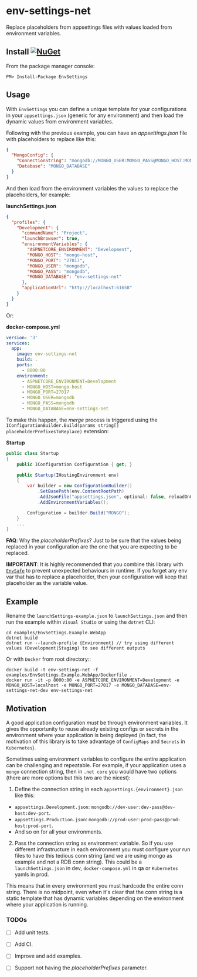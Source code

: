 # env-settings-net
Replace placeholders from appsettings files with values loaded from environment variables.

## Install [![NuGet](https://img.shields.io/nuget/v/EnvSettings.svg)](https://www.nuget.org/packages/EnvSettings)
From the package manager console:
```
PM> Install-Package EnvSettings
```

## Usage

With `EnvSettings` you can define a unique template for your configurations in your `appsettings.json` (generic for any environment) and then load the dynamic values from environment variables.

Following with the previous example, you can have an *appsettings.json* file with placeholders to replace like this:

```json
{
  "MongoConfig": {
    "ConnectionString": "mongodb://MONGO_USER:MONGO_PASS@MONGO_HOST:MONGO_PORT",
    "Database": "MONGO_DATABASE"
  }
}
```

And then load from the environment variables the values to replace the placeholders, for example:

**launchSettings.json**
```json
{
  "profiles": {
    "Development": {
      "commandName": "Project",
      "launchBrowser": true,
      "environmentVariables": {
        "ASPNETCORE_ENVIRONMENT": "Development",
        "MONGO_HOST": "mongo-host",
        "MONGO_PORT": "27017",
        "MONGO_USER": "mongodb",
        "MONGO_PASS": "mongodb",
        "MONGO_DATABASE": "env-settings-net"
      },
      "applicationUrl": "http://localhost:61658"
    }
  }
}
```

Or:

**docker-compose.yml**
```yml
version: '3'
services:
  app:
    image: env-settings-net
    build: .
    ports:
      - 8000:80
    environment:
      - ASPNETCORE_ENVIRONMENT=Development
      - MONGO_HOST=mongo-host
      - MONGO_PORT=27017
      - MONGO_USER=mongodb
      - MONGO_PASS=mongodb
      - MONGO_DATABASE=env-settings-net
```

To make this happen, the *merge* process is triggered using the `IConfigurationBuilder.Build(params string[] placeholderPrefixesToReplace)` extension:

**Startup**
```cs
public class Startup
{
    public IConfiguration Configuration { get; }

    public Startup(IHostingEnvironment env)
    {
        var builder = new ConfigurationBuilder()
            .SetBasePath(env.ContentRootPath)
            .AddJsonFile("appsettings.json", optional: false, reloadOnChange: true)
            .AddEnvironmentVariables();

        Configuration = builder.Build("MONGO");
    }
    ...
}
```

**FAQ**: Why the *placeholderPrefixes*? Just to be sure that the values being replaced in your configuration are the one that you are expecting to be replaced.

**IMPORTANT**: It is highly recommended that you combine this library with [`EnvSafe`](https://github.com/tgropper/env-safe-net) to prevent unexpected behaviours in runtime. If you forget any env var that has to replace a placeholder, then your configuration will keep that placeholder as the variable value.

## Example

Rename the `launchSettings-example.json` to `launchSettings.json` and then run the example within `Visual Studio` or using the `dotnet` CLI:

```
cd examples/EnvSettings.Example.WebApp
dotnet build
dotnet run --launch-profile {Environment} // try using different values (Development|Staging) to see different outputs
```

Or with `Docker` from root directory::

```
docker build -t env-settings-net -f examples/EnvSettings.Example.WebApp/Dockerfile .
docker run -it -p 8000:80 -e ASPNETCORE_ENVIRONMENT=Development -e MONGO_HOST=localhost -e MONGO_PORT=27017 -e MONGO_DATABASE=env-settings-net-dev env-settings-net
```

## Motivation

A good application configuration *must* be through environment variables. It gives the opportunity to reuse already existing configs or secrets in the environment where your application is being deployed (in fact, the motivation of this library is to take advantage of `ConfigMaps` and `Secrets` in `Kubernetes`).

Sometimes using environment variables to configure the entire application can be challenging and repeatable. For example, if your application uses a `mongo` connection string, then in `.net core` you would have two options (there are more options but this two are the nicest):
1. Define the connection string in each `appsettings.{environment}.json` like this:
* `appsettings.Development.json`: `mongodb://dev-user:dev-pass@dev-host:dev-port`.
* `appsettings.Production.json`: `mongodb://prod-user:prod-pass@prod-host:prod-port`.
* And so on for all your environments.

2. Pass the connection string as environment variable. So if you use different infrastructure in each environment you must configure your run files to have this tedious conn string (and we are using mongo as example and not a RDB conn string). This could be a `launchSettings.json` in dev, `docker-compose.yml` in qa or `Kubernetes` yamls in prod.


This means that in every environment you must hardcode the entire conn string. There is no midpoint, even when it's clear that the conn string is a static template that has dynamic variables depending on the environment where your application is running.

### TODOs
- [ ] Add unit tests.
- [ ] Add CI.
- [ ] Improve and add examples.
- [ ] Support not having the *placeholderPrefixes* parameter.

